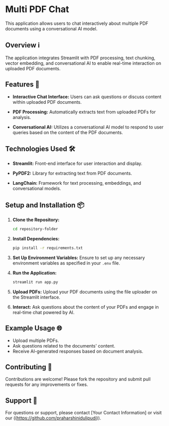 # Multi PDF Chat
This application allows users to chat interactively about multiple PDF documents using a conversational AI model.

## Overview ℹ️

The application integrates Streamlit with PDF processing, text chunking, vector embedding, and conversational AI to enable real-time interaction on uploaded PDF documents.

## Features 🚀

- **Interactive Chat Interface:** Users can ask questions or discuss content within uploaded PDF documents.
  
- **PDF Processing:** Automatically extracts text from uploaded PDFs for analysis.
  
- **Conversational AI:** Utilizes a conversational AI model to respond to user queries based on the content of the PDF documents.

## Technologies Used 🛠️

- **Streamlit:** Front-end interface for user interaction and display.
  
- **PyPDF2:** Library for extracting text from PDF documents.
  
- **LangChain:** Framework for text processing, embeddings, and conversational models.

## Setup and Installation 📦

1. **Clone the Repository:**
   ```bash
   cd repository-folder
   ```

2. **Install Dependencies:**
   ```bash
   pip install -r requirements.txt
   ```

3. **Set Up Environment Variables:**
   Ensure to set up any necessary environment variables as specified in your `.env` file.

4. **Run the Application:**
   ```bash
   streamlit run app.py
   ```

5. **Upload PDFs:**
   Upload your PDF documents using the file uploader on the Streamlit interface.

6. **Interact:**
   Ask questions about the content of your PDFs and engage in real-time chat powered by AI.

## Example Usage 🌐

- Upload multiple PDFs.
- Ask questions related to the documents' content.
- Receive AI-generated responses based on document analysis.

## Contributing 🤝

Contributions are welcome! Please fork the repository and submit pull requests for any improvements or fixes.

## Support 📧

For questions or support, please contact [Your Contact Information] or visit our ((https://github.com/praharshinidulipudi)).
